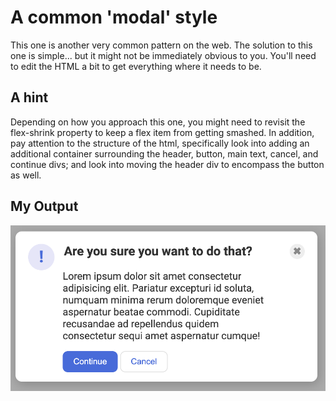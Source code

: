 # A common 'modal' style
This one is another very common pattern on the web. The solution to this one is simple... but it might not be immediately obvious to you. You'll need to edit the HTML a bit to get everything where it needs to be.

## A hint
Depending on how you approach this one, you might need to revisit the flex-shrink property to keep a flex item from getting smashed. In addition, pay attention to the structure of the html, specifically look into adding an additional container surrounding the header, button, main text, cancel, and continue divs; and look into moving the header div to encompass the button as well.

## My Output
![output image](myOutput.png)